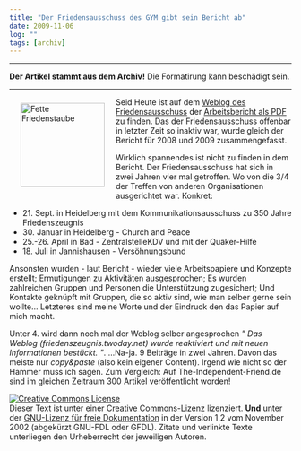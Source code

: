 ```yaml
---
title: "Der Friedensausschuss des GYM gibt sein Bericht ab"
date: 2009-11-06
log: ""
tags: [archiv]
---
```

<hr><b>Der Artikel stammt aus dem Archiv!</b> Die Formatirung kann beschädigt sein.<hr>
<a href="http://www.the-independent-friend.de/?q=system/files/friedenstaube_fett_0.jpeg">
<img src="http://www.the-independent-friend.de/?q=system/files/friedenstaube_fett_0.jpeg" alt="Fette Friedenstaube" width="150" height="150"  align="left"  vspace="10" hspace="20" /></a>

Seid Heute ist auf dem <a href="http://friedenszeugnis.twoday.net/">Weblog des Friedensausschuss</a> der <a href="http://friedenszeugnis.twoday.net/files/FriedensausschussQuaekerJahresbericht2009/">Arbeitsbericht als PDF </a> zu finden. Das der Friedensausschuss offenbar in letzter Zeit so inaktiv war, wurde gleich der Bericht für 2008 und 2009 zusammengefasst.
<!--break-->
Wirklich spannendes ist nicht zu finden in dem Bericht. Der Friedensausschuss hat sich in zwei Jahren vier mal getroffen. Wo von die 3/4 der Treffen von anderen Organisationen ausgerichtet war. Konkret:

<ul>
<li>21. Sept. in Heidelberg mit dem Kommunikationsausschuss zu 350 Jahre Friedenszeugnis</li>
<li>30. Januar in Heidelberg - Church and Peace</li>
<li>25.-26. April in Bad - ZentralstelleKDV und mit der Quäker-Hilfe</li>
<li>18. Juli in Jannishausen - Versöhnungsbund</li>
</ul>

Ansonsten wurden - laut Bericht - wieder viele Arbeitspapiere und Konzepte erstellt; Ermutigungen zu Aktivitäten ausgesprochen; Es wurden zahlreichen Gruppen und Personen die Unterstützung zugesichert; Und Kontakte geknüpft mit Gruppen, die so aktiv sind, wie man selber gerne sein wollte... Letzteres sind meine Worte und der Eindruck den das Papier auf mich macht.

Unter 4. wird dann noch mal der Weblog selber angesprochen <i>" Das Weblog (friedenszeugnis.twoday.net) wurde reaktiviert und mit neuen Informationen bestückt.
"</i>. ...Na-ja. 9 Beiträge in zwei Jahren. Davon das meiste nur <i>copy&paste</i> (also kein eigener Content). Irgend wie nicht so der Hammer muss ich sagen. Zum Vergleich: Auf The-Independent-Friend.de sind im gleichen Zeitraum 300 Artikel veröffentlicht worden!

</ul>

 <a rel="license" href="http://creativecommons.org/licenses/by-sa/3.0/de/"><img alt="Creative Commons License" style="border-width:0" src="http://i.creativecommons.org/l/by-sa/3.0/de/88x31.png" /></a><br />Dieser <span xmlns:dc="http://purl.org/dc/elements/1.1/" href="http://purl.org/dc/dcmitype/Text" rel="dc:type">Text</span> ist unter einer <a rel="license" href="http://creativecommons.org/licenses/by-sa/3.0/de/">Creative Commons-Lizenz</a> lizenziert. <b>Und</b> unter der <a href="http://de.wikipedia.org/wiki/GFDL">GNU-Lizenz für freie Dokumentation</a> in der Version 1.2 vom November 2002 (abgekürzt GNU-FDL oder GFDL). Zitate und verlinkte Texte unterliegen den Urheberrecht der jeweiligen Autoren.
